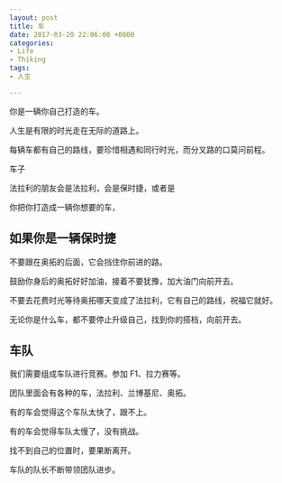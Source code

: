 ```yaml
---
layout: post
title: 车
date: 2017-03-20 22:06:00 +0800
categories:
- Life
- Thiking
tags:
- 人生

---
```


你是一辆你自己打造的车。

人生是有限的时光走在无际的道路上。

每辆车都有自己的路线，要珍惜相遇和同行时光，而分叉路的口莫问前程。

车子

法拉利的朋友会是法拉利，会是保时捷，或者是

你把你打造成一辆你想要的车，

## 如果你是一辆保时捷

不要跟在奥拓的后面，它会挡住你前进的路。

鼓励你身后的奥拓好好加油，接着不要犹豫，加大油门向前开去。

不要去花费时光等待奥拓哪天变成了法拉利，它有自己的路线，祝福它就好。

无论你是什么车，都不要停止升级自己，找到你的搭档，向前开去。

## 车队

我们需要组成车队进行竞赛。参加 F1、拉力赛等。

团队里面会有各种的车，法拉利、兰博基尼、奥拓。

有的车会觉得这个车队太快了，跟不上。

有的车会觉得车队太慢了，没有挑战。

找不到自己的位置时，要果断离开。

车队的队长不断带领团队进步。